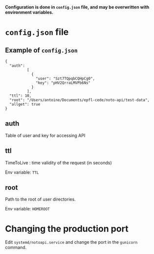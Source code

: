 __Configuration is done in ```config.json``` file, and may be
overwritten with environment variables.__

# ```config.json``` file
## Example of ```config.json```

```
{
  "auth":
          [
            {
              "user": "Szt7TQpqbCQHpCg0",
              "key": "pHV2QrraLMVPb6Ns"
            }
          ],
  "ttl": 10,
  "root": "/Users/antoine/Documents/epfl-cede/noto-api/test-data",
  "allget": true
}
```

## auth
Table of user and key for accessing API

## ttl
TimeToLive : time validity of the request (in seconds)

Env variable: `TTL`

## root
Path to the root of user directories.

Env variable: `HOMEROOT`


# Changing the production port

Edit ```systemd/notoapi.service``` and change the port in the ```gunicorn``` command.
